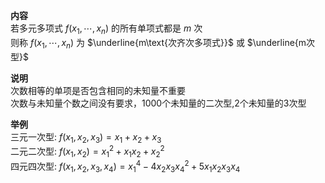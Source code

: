 **内容**  
若多元多项式 $f(x_1,\cdots,x_n)$ 的所有单项式都是 $m$ 次  
则称 $f(x_1,\cdots,x_n)$ 为 $\underline{m\text{次齐次多项式}}$  或  $\underline{m次型}$   
  
**说明**  
次数相等的单项是否包含相同的未知量不重要  
次数与未知量个数之间没有要求，1000个未知量的二次型,2个未知量的3次型  
  
**举例**  
三元一次型:  $f(x_1,x_2,x_3)=x_1+x_2+x_3$   
二元二次型:  $f(x_1,x_2)=x_1^2+x_1x_2+x_2^2$   
四元四次型:  $f(x_1,x_2,x_3,x_4)=x_1^4-4x_2x_3x_4^2+5x_1x_2x_3x_4$   
